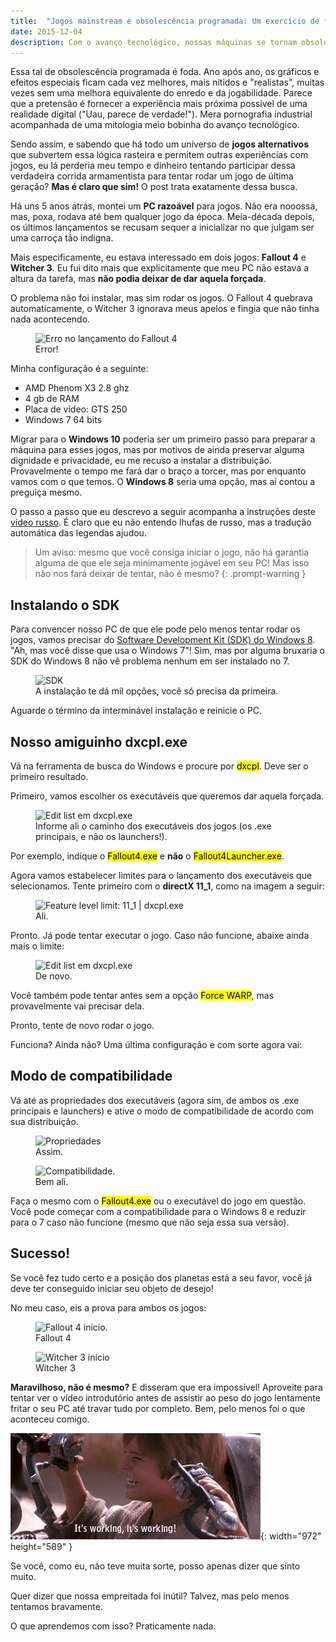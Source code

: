 ```yaml
---
title:  "Jogos mainstream e obsolescência programada: Um exercício de forçar compatibilidade"
date: 2015-12-04
description: Com o avanço tecnológico, nossas máquinas se tornam obsoletas cada vez mais rápido. Nem sempre dá pra acompanhar essa corrida, mas sempre dá pra tentar uma gambiarra.
---
```


Essa tal de obsolescência programada é foda. Ano após ano, os gráficos e efeitos especiais ficam cada vez melhores, mais nítidos e "realistas", muitas vezes sem uma melhora equivalente do enredo e da jogabilidade. Parece que a pretensão é fornecer a experiência mais próxima possível de uma realidade digital ("Uau, parece de verdade!"). Mera pornografia industrial acompanhada de uma mitologia meio bobinha do avanço tecnológico.

Sendo assim, e sabendo que há todo um universo de __jogos alternativos__ que subvertem essa lógica rasteira e permitem outras experiências com jogos, eu lá perderia meu tempo e dinheiro tentando participar dessa verdadeira corrida armamentista para tentar rodar um jogo de última geração? __Mas é claro que sim!__ O post trata exatamente dessa busca.

Há uns 5 anos atrás, montei um __PC razoável__ para jogos. Não era nooossa, mas, poxa, rodava até bem qualquer jogo da época. Meia-década depois, os últimos lançamentos se recusam sequer a inicializar no que julgam ser uma carroça tão indigna. 

Mais especificamente, eu estava interessado em dois jogos: __Fallout 4__ e __Witcher 3__. Eu fui dito mais que explicitamente que meu PC não estava a altura da tarefa, mas __não podia deixar de dar aquela forçada__.

O problema não foi instalar, mas sim rodar os jogos. O Fallout 4 quebrava automaticamente, o Witcher 3 ignorava meus apelos e fingia que não tinha nada acontecendo.

<figure class="mv4 tc">
    <img src="{{ site.url }}/assets/img/postagens/carroca/error.jpg"  alt="Erro no lançamento do Fallout 4" />
    <figcaption>Error!</figcaption>
</figure>

Minha configuração é a seguinte:

* AMD Phenom X3 2.8 ghz
* 4 gb de RAM
* Placa de vídeo: GTS 250
* Windows 7 64 bits

Migrar para o __Windows 10__ poderia ser um primeiro passo para preparar a máquina para esses jogos, mas por motivos de ainda preservar alguma dignidade e privacidade, eu me recuso a instalar a distribuição. Provavelmente o tempo me fará dar o braço a torcer, mas por enquanto vamos com o que temos. O __Windows 8__ seria uma opção, mas aí contou a preguiça mesmo.

O passo a passo que eu descrevo a seguir acompanha a instruções deste [vídeo russo](https://www.youtube.com/watch?v=efaqAwNS5lU). É claro que eu não entendo lhufas de russo, mas a tradução automática das legendas ajudou.

> Um aviso: mesmo que você consiga iniciar o jogo, não há garantia alguma de que ele seja minimamente jogável em seu PC! Mas isso não nos fará deixar de tentar, não é mesmo?
{: .prompt-warning }

## Instalando o SDK

Para convencer nosso PC de que ele pode pelo menos tentar rodar os jogos, vamos precisar do [Software Development Kit (SDK) do Windows 8](https://msdn.microsoft.com/pt-br/windows/desktop/hh852363.aspx). "Ah, mas você disse que usa o Windows 7"! Sim, mas por alguma bruxaria o SDK do Windows 8 não vê problema nenhum em ser instalado no 7.

<figure class="mv4 tc">
    <img src="{{ site.url }}/assets/img/postagens/carroca/sdk.jpg" alt="SDK" />
    <figcaption>A instalação te dá mil opções, você só precisa da primeira.</figcaption>
</figure>

Aguarde o término da interminável instalação e reinicie o PC.

## Nosso amiguinho dxcpl.exe 

Vá na ferramenta de busca do Windows e procure por <mark>dxcpl</mark>. Deve ser o primeiro resultado. 

Primeiro, vamos escolher os executáveis que queremos dar aquela forçada.

<figure class="mv4 tc">
    <img src="{{ site.url }}/assets/img/postagens/carroca/list.jpg" alt="Edit list em dxcpl.exe" />
    <figcaption>Informe ali o caminho dos executáveis dos jogos (os .exe principais, e não os launchers!).</figcaption>
</figure>

Por exemplo, indique o <mark>Fallout4.exe</mark> e __não__ o <mark>Fallout4Launcher.exe</mark>. 

Agora vamos estabelecer limites para o lançamento dos executáveis que selecionamos. Tente primeiro com o __directX 11_1__, como na imagem a seguir: 

<figure class="mv4 tc">
    <img src="{{ site.url }}/assets/img/postagens/carroca/11-1.jpg"  alt="Feature level limit: 11_1 | dxcpl.exe" />
    <figcaption>Ali.</figcaption>
</figure>

Pronto. Já pode tentar executar o jogo. Caso não funcione, abaixe ainda mais o limite:

<figure class="mv4 tc">
    <img src="{{ site.url }}/assets/img/postagens/carroca/11-0.jpg" alt="Edit list em dxcpl.exe" />
    <figcaption>De novo.</figcaption>
</figure>

Você também pode tentar antes sem a opção <mark>Force WARP</mark>, mas provavelmente vai precisar dela.

Pronto, tente de novo rodar o jogo.

Funciona? Ainda não? Uma última configuração e com sorte agora vai:

## Modo de compatibilidade

Vá até as propriedades dos executáveis (agora sim, de ambos os .exe principais e launchers) e ative o modo de compatibilidade de acordo com sua distribuição. 

<figure class="mv4 tc">
    <img src="{{ site.url }}/assets/img/postagens/carroca/propriedades.jpg" alt="Propriedades" />
    <figcaption>Assim.</figcaption>
</figure>

<figure class="mv4 tc">
    <img src="{{ site.url }}/assets/img/postagens/carroca/compatibilidade.jpg" alt="Compatibilidade." />
    <figcaption>Bem ali.</figcaption>
</figure>

Faça o mesmo com o <mark>Fallout4.exe</mark> ou o executável do jogo em questão. Você pode começar com a compatibilidade para o Windows 8 e reduzir para o 7 caso não funcione (mesmo que não seja essa sua versão).

## Sucesso!

Se você fez tudo certo e a posição dos planetas está a seu favor, você já deve ter conseguido iniciar seu objeto de desejo!

No meu caso, eis a prova para ambos os jogos:

<figure class="mv4 tc">
    <img src="{{ site.url }}/assets/img/postagens/carroca/fallout4.jpg" alt="Fallout 4 início." />
    <figcaption>Fallout 4</figcaption>
</figure>

<figure class="mv4 tc">
    <img src="{{ site.url }}/assets/img/postagens/carroca/witcher3.jpg" alt="Witcher 3 início" />
    <figcaption>Witcher 3</figcaption>
</figure>

__Maravilhoso, não é mesmo?__ E disseram que era impossível! Aproveite para tentar ver o vídeo introdutório antes de assistir ao peso do jogo lentamente fritar o seu PC até travar tudo por completo. Bem, pelo menos foi o que aconteceu comigo.

![Its working (só que não)](/assets/img/postagens/carroca/itsworking.gif){: width="972" height="589" }

Se você, como eu, não teve muita sorte, posso apenas dizer que sinto muito. 

Quer dizer que nossa empreitada foi inútil? Talvez, mas pelo menos tentamos bravamente. 

O que aprendemos com isso? Praticamente nada.

